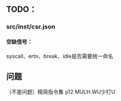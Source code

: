 ## TODO：

### src/inst/csr.json

#### 空缺信号：

syscall、ertn、break、idle是否需要统一命名

## 问题

（不是问题）精简指令集 p12 MULH.WU少打U
